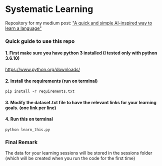 # Systematic Learning 
Repository for my medium post: ["A quick and simple AI-inspired way to learn a language"](https://medium.com/@lucas.soares/a-deep-learning-inspired-way-to-learn-a-language-using-python-e762754b8a5a)

### Quick guide to use this repo

#### 1. First make sure you have python 3 installed (I tested only with python 3.6.10)
https://www.python.org/downloads/

#### 2. Install the requirements (run  on terminal)
```
pip install -r requirements.txt
```

#### 3. Modify the dataset.txt file to have the relevant links for your learning goals. (one link per line)

#### 4. Run this on terminal
```
python learn_this.py
```

### Final Remark
The data for your learning sessions will be stored in the sessions folder (which will be created when you run the code for the first time)

